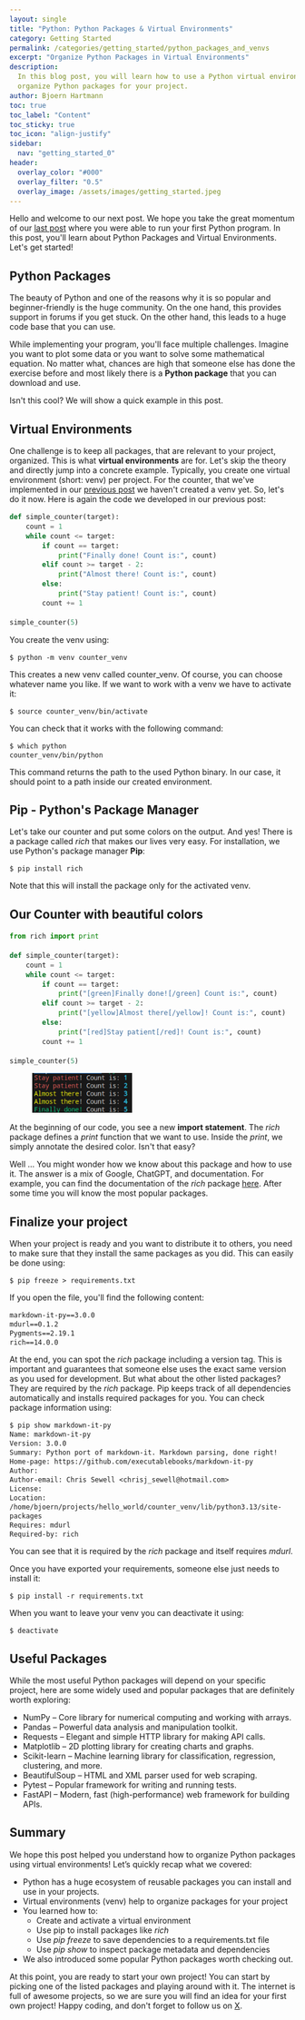```yaml
---
layout: single
title: "Python: Python Packages & Virtual Environments"
category: Getting Started
permalink: /categories/getting_started/python_packages_and_venvs
excerpt: "Organize Python Packages in Virtual Environments"
description:
  In this blog post, you will learn how to use a Python virtual environment to
  organize Python packages for your project.
author: Bjoern Hartmann
toc: true
toc_label: "Content"
toc_sticky: true
toc_icon: "align-justify"
sidebar:
  nav: "getting_started_0"
header:
  overlay_color: "#000"
  overlay_filter: "0.5"
  overlay_image: /assets/images/getting_started.jpeg
---
```


Hello and welcome to our next post. We hope you take the great momentum of our
[last post](/categories/getting_started/programming_hello_world) where you were
able to run your first Python program. In this post, you'll learn about Python
Packages and Virtual Environments. Let's get started!

## Python Packages

The beauty of Python and one of the reasons why it is so popular and
beginner-friendly is the huge community. On the one hand, this provides support
in forums if you get stuck. On the other hand, this leads to a huge code base
that you can use.

While implementing your program, you'll face multiple challenges. Imagine you
want to plot some data or you want to solve some mathematical equation. No
matter what, chances are high that someone else has done the exercise before and
most likely there is a **Python package** that you can download and use.

Isn't this cool? We will show a quick example in this post.

## Virtual Environments

One challenge is to keep all packages, that are relevant to your project,
organized. This is what **virtual environments** are for. Let's skip the theory
and directly jump into a concrete example. Typically, you create one virtual
environment (short: venv) per project. For the counter, that we've implemented
in our [previous post](/categories/getting_started/programming_hello_world) we
haven't created a venv yet. So, let's do it now. Here is again the code we
developed in our previous post:

```python
def simple_counter(target):
    count = 1
    while count <= target:
        if count == target:
            print("Finally done! Count is:", count)
        elif count >= target - 2:
            print("Almost there! Count is:", count)
        else:
            print("Stay patient! Count is:", count)
        count += 1

simple_counter(5)
```

You create the venv using:

    $ python -m venv counter_venv

This creates a new venv called counter_venv. Of course, you can choose whatever
name you like. If we want to work with a venv we have to activate it:

    $ source counter_venv/bin/activate

You can check that it works with the following command:

    $ which python
    counter_venv/bin/python

This command returns the path to the used Python binary. In our case, it should
point to a path inside our created environment.

## Pip - Python's Package Manager

Let's take our counter and put some colors on the output. And yes! There is a
package called _rich_ that makes our lives very easy. For installation, we use
Python's package manager **Pip**:

    $ pip install rich

Note that this will install the package only for the activated venv.

## Our Counter with beautiful colors

```python
from rich import print

def simple_counter(target):
    count = 1
    while count <= target:
        if count == target:
            print("[green]Finally done![/green] Count is:", count)
        elif count >= target - 2:
            print("[yellow]Almost there[/yellow]! Count is:", count)
        else:
            print("[red]Stay patient[/red]! Count is:", count)
        count += 1

simple_counter(5)
```

<figure class="img-center" style="width:35%">
  <img src="/assets/images/gs_00011_color_output.png" title="Colored counter" alt="Colored counter">
</figure>

At the beginning of our code, you see a new **import statement**. The _rich_
package defines a _print_ function that we want to use. Inside the _print_, we
simply annotate the desired color. Isn't that easy?

Well ... You might wonder how we know about this package and how to use it. The
answer is a mix of Google, ChatGPT, and documentation. For example, you can find
the documentation of the _rich_ package
[here](https://rich.readthedocs.io/en/stable/introduction.html). After some time
you will know the most popular packages.

## Finalize your project

When your project is ready and you want to distribute it to others, you need to
make sure that they install the same packages as you did. This can easily be
done using:

    $ pip freeze > requirements.txt

If you open the file, you'll find the following content:

    markdown-it-py==3.0.0
    mdurl==0.1.2
    Pygments==2.19.1
    rich==14.0.0

At the end, you can spot the _rich_ package including a version tag. This is
important and guarantees that someone else uses the exact same version as you
used for development. But what about the other listed packages? They are
required by the _rich_ package. Pip keeps track of all dependencies
automatically and installs required packages for you. You can check package
information using:

    $ pip show markdown-it-py
    Name: markdown-it-py
    Version: 3.0.0
    Summary: Python port of markdown-it. Markdown parsing, done right!
    Home-page: https://github.com/executablebooks/markdown-it-py
    Author:
    Author-email: Chris Sewell <chrisj_sewell@hotmail.com>
    License:
    Location: /home/bjoern/projects/hello_world/counter_venv/lib/python3.13/site-packages
    Requires: mdurl
    Required-by: rich

You can see that it is required by the _rich_ package and itself requires
_mdurl_.

Once you have exported your requirements, someone else just needs to install it:

    $ pip install -r requirements.txt

When you want to leave your venv you can deactivate it using:

    $ deactivate

## Useful Packages

While the most useful Python packages will depend on your specific project, here
are some widely used and popular packages that are definitely worth exploring:

- NumPy – Core library for numerical computing and working with arrays.
- Pandas – Powerful data analysis and manipulation toolkit.
- Requests – Elegant and simple HTTP library for making API calls.
- Matplotlib – 2D plotting library for creating charts and graphs.
- Scikit-learn – Machine learning library for classification, regression,
  clustering, and more.
- BeautifulSoup – HTML and XML parser used for web scraping.
- Pytest – Popular framework for writing and running tests.
- FastAPI – Modern, fast (high-performance) web framework for building APIs.

## Summary

We hope this post helped you understand how to organize Python packages using
virtual environments! Let’s quickly recap what we covered:

- Python has a huge ecosystem of reusable packages you can install and use in
  your projects.
- Virtual environments (venv) help to organize packages for your project
- You learned how to:
  - Create and activate a virtual environment
  - Use pip to install packages like _rich_
  - Use _pip freeze_ to save dependencies to a requirements.txt file
  - Use _pip show_ to inspect package metadata and dependencies
- We also introduced some popular Python packages worth checking out.

At this point, you are ready to start your own project! You can start by picking
one of the listed packages and playing around with it. The internet is full of
awesome projects, so we are sure you will find an idea for your first own
project! Happy coding, and don't forget to follow us on
[X](https://x.com/bitsandvolts).
